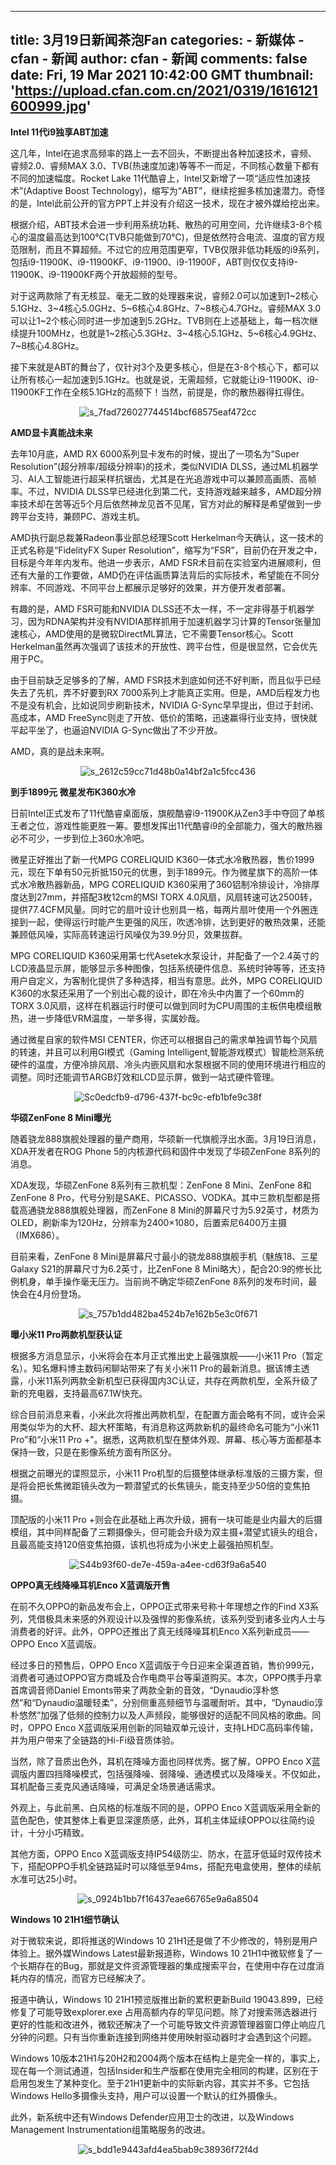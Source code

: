 
---
title: 3月19日新闻茶泡Fan
categories: 
    - 新媒体
    - cfan - 新闻
author: cfan - 新闻
comments: false
date: Fri, 19 Mar 2021 10:42:00 GMT
thumbnail: 'https://upload.cfan.com.cn/2021/0319/1616121600999.jpg'
---

<div>   
<p><strong>Intel 11代i9独享ABT加速</strong></p>
<p>这几年，Intel在追求高频率的路上一去不回头，不断提出各种加速技术，睿频、睿频2.0、睿频MAX 3.0、TVB(热速度加速)等等不一而足，不同核心数量下都有不同的加速幅度。Rocket Lake 11代酷睿上，Intel又新增了一项“适应性加速技术”(Adaptive Boost Technology)，缩写为“ABT”，继续挖掘多核加速潜力。奇怪的是，Intel此前公开的官方PPT上并没有介绍这一技术，现在才被外媒给挖出来。</p>
<p>根据介绍，ABT技术会进一步利用系统功耗、散热的可用空间，允许继续3-8个核心的温度最高达到100℃(TVB只能做到70℃)，但是依然符合电流、温度的官方规范限制，而且不算超频。不过它的应用范围更窄，TVB仅限非低功耗版的i9系列，包括i9-11900K、i9-11900KF、i9-11900、i9-11900F，ABT则仅仅支持i9-11900K、i9-11900KF两个开放超频的型号。</p>
<p>对于这两款除了有无核显、毫无二致的处理器来说，睿频2.0可以加速到1~2核心5.1GHz、3~4核心5.0GHz、5~6核心4.8GHz、7~8核心4.7GHz。睿频MAX 3.0可以让1~2个核心同时进一步加速到5.2GHz。TVB则在上述基础上，每一档次继续提升100MHz，也就是1~2核心5.3GHz、3~4核心5.1GHz、5~6核心4.9GHz、7~8核心4.8GHz。</p>
<p>接下来就是ABT的舞台了，仅针对3个及更多核心，但是在3-8个核心下，都可以让所有核心一起加速到5.1GHz。也就是说，无需超频，它就能让i9-11900K、i9-11900KF工作在全核5.1GHz的高频下！当然，前提是，你的散热器得扛得住。</p>
<p style="text-align: center; text-indent: 0;"><img src="https://upload.cfan.com.cn/2021/0319/1616121600999.jpg" border="0" alt="s_7fad726027744514bcf68575eaf472cc" referrerpolicy="no-referrer"></p>
<p><strong>AMD显卡真能战未来</strong></p>
<p>去年10月底，AMD RX 6000系列显卡发布的时候，提出了一项名为“Super Resolution”(超分辨率/超级分辨率)的技术，类似NVIDIA DLSS，通过ML机器学习、AI人工智能进行超采样抗锯齿，尤其是在光追游戏中可以兼顾高画质、高帧率。不过，NVIDIA DLSS早已经进化到第二代，支持游戏越来越多，AMD超分辨率技术却在苦等近5个月后依然神龙见首不见尾，官方对此的解释是希望做到一步跨平台支持，兼顾PC、游戏主机。</p>
<p>AMD执行副总裁兼Radeon事业部总经理Scott Herkelman今天确认，这一技术的正式名称是“FidelityFX Super Resolution”，缩写为“FSR”，目前仍在开发之中，目标是今年年内发布。他进一步表示，AMD FSR术目前在实验室内进展顺利，但还有大量的工作要做，AMD仍在评估画质算法背后的实际技术，希望能在不同分辨率、不同游戏、不同平台上都展示足够好的效果，并方便开发者部署。</p>
<p>有趣的是，AMD FSR可能和NVIDIA DLSS还不太一样，不一定非得基于机器学习，因为RDNA架构并没有NVIDIA那样抓用于加速机器学习计算的Tensor张量加速核心，AMD使用的是微软DirectML算法，它不需要Tensor核心。Scott Herkelman虽然再次强调了该技术的开放性、跨平台性，但是很显然，它会优先用于PC。</p>
<p>由于目前缺乏足够多的了解，AMD FSR技术到底如何还不好判断，而且似乎已经失去了先机，弄不好要到RX 7000系列上才能真正实用。但是，AMD后程发力也不是没有机会，比如说同步刷新技术，NVIDIA G-Sync早早提出，但过于封闭、高成本，AMD FreeSync则走了开放、低价的策略，迅速赢得行业支持，很快就平起平坐了，也逼迫NVIDIA G-Sync做出了不少开放。</p>
<p>AMD，真的是战未来啊。</p>
<p style="text-align: center; text-indent: 0;"><img src="https://upload.cfan.com.cn/2021/0319/1616121628580.png" border="0" alt="s_2612c59cc71d48b0a14bf2a1c5fcc436" referrerpolicy="no-referrer"></p>
<p><strong>到手1899元 微星发布K360水冷</strong></p>
<p>日前Intel正式发布了11代酷睿桌面版，旗舰酷睿i9-11900K从Zen3手中夺回了单核王者之位，游戏性能更胜一筹。要想发挥出11代酷睿i9的全部能力，强大的散热器必不可少，一步到位上360水冷吧。</p>
<p>微星正好推出了新一代MPG CORELIQUID K360一体式水冷散热器，售价1999元，现在下单有50元折抵150元的优惠，到手1899元。作为微星旗下的高阶一体式水冷散热器新品，MPG CORELIQUID K360采用了360铝制冷排设计，冷排厚度达到27mm，并搭配3枚12cm的MSI TORX 4.0风扇，风扇转速可达2500转，提供77.4CFM风量。同时它的扇叶设计也别具一格，每两片扇叶使用一个外圈连接到一起，使得运行时能产生更强的风压，吹透冷排，达到更好的散热效果，还能兼顾低风噪，实际高转速运行风噪仅为39.9分贝，效果拔群。</p>
<p>MPG CORELIQUID K360采用第七代Asetek水泵设计，并配备了一个2.4英寸的LCD液晶显示屏，能够显示多种图像，包括系统硬件信息、系统时钟等等，还支持用户自定义，为客制化提供了多种选择，相当有意思。此外，MPG CORELIQUID K360的水泵还采用了一个别出心裁的设计，即在冷头中内置了一个60mm的 TORX 3.0风扇，这样在机器运行时便可以做到同时为CPU周围的主板供电模组散热，进一步降低VRM温度，一举多得，实属妙哉。</p>
<p>通过微星自家的软件MSI CENTER，你还可以根据自己的需求单独调节每个风扇的转速，并且可以利用GI模式（Gaming Intelligent,智能游戏模式）智能检测系统硬件的温度，方便冷排风扇、冷头内嵌风扇和水泵根据不同的使用环境进行相应的调整。同时还能调节ARGB灯效和LCD显示屏，做到一站式硬件管理。</p>
<p style="text-align: center; text-indent: 0;"><img src="https://upload.cfan.com.cn/2021/0319/1616121640691.png" border="0" alt="Sc0edcfb9-d796-437f-bc9c-efb1bfe9c38f" referrerpolicy="no-referrer"></p>
<p><strong>华硕ZenFone 8 Mini曝光</strong></p>
<p>随着骁龙888旗舰处理器的量产商用，华硕新一代旗舰浮出水面。3月19日消息，XDA开发者在ROG Phone 5的内核源代码和固件中发现了华硕ZenFone 8系列的消息。</p>
<p>XDA发现，华硕ZenFone 8系列有三款机型：ZenFone 8 Mini、ZenFone 8和ZenFone 8 Pro，代号分别是SAKE、PICASSO、VODKA。其中三款机型都是搭载高通骁龙888旗舰处理器，而ZenFone 8 Mini的屏幕尺寸为5.92英寸，材质为OLED，刷新率为120Hz，分辨率为2400×1080，后置索尼6400万主摄（IMX686）。</p>
<p>目前来看，ZenFone 8 Mini是屏幕尺寸最小的骁龙888旗舰手机（魅族18、三星Galaxy S21的屏幕尺寸为6.2英寸，比ZenFone 8 Mini略大），配合20:9的修长比例机身，单手操作毫无压力。当前尚不确定华硕ZenFone 8系列的发布时间，最快会在4月份登场。</p>
<p style="text-align: center; text-indent: 0;"><img src="https://upload.cfan.com.cn/2021/0319/1616121656278.jpg" border="0" alt="s_757b1dd482ba4524b7e162b5e3c0f671" referrerpolicy="no-referrer"></p>
<p><strong>曝小米11 Pro两款机型获认证</strong></p>
<p>根据多方消息显示，小米将会在本月正式推出史上最强旗舰——小米11 Pro（暂定名）。知名爆料博主数码闲聊站带来了有关小米11 Pro的最新消息。据该博主透露，小米11系列两款全新机型已获得国内3C认证，共存在两款机型，全系升级了新的充电器，支持最高67.1W快充。</p>
<p>综合目前消息来看，小米此次将推出两款机型，在配置方面会略有不同，或许会采用类似华为的大杯、超大杯策略，有消息称这两款新机的最终命名可能为“小米11 Pro”和“小米11 Pro +”。据悉，这两款机型在整体外观、屏幕、核心等方面都基本保持一致，只是在影像系统方面有所区分。</p>
<p>根据之前曝光的谍照显示，小米11 Pro机型的后摄整体继承标准版的三摄方案，但是将会把长焦微距镜头改为一颗潜望式的长焦镜头，能支持至少50倍的变焦拍摄。</p>
<p>顶配版的小米11 Pro +则会在此基础上再次升级，拥有一块可能是业内最大的后摄模组，其中同样配备了三颗摄像头，但可能会升级为双主摄+潜望式镜头的组合，且最高能支持120倍变焦拍摄，该机也将成为小米史上最强拍照机型。</p>
<p style="text-align: center; text-indent: 0;"><img src="https://upload.cfan.com.cn/2021/0319/1616121665387.jpg" border="0" alt="S44b93f60-de7e-459a-a4ee-cd63f9a6a540" referrerpolicy="no-referrer"></p>
<p><strong>OPPO真无线降噪耳机Enco X蓝调版开售</strong></p>
<p>在前不久OPPO的新品发布会上，OPPO正式带来号称十年理想之作的Find X3系列，凭借极具未来感的外观设计以及强悍的影像系统，该系列受到诸多业内人士与消费者的好评。此外，OPPO还推出了真无线降噪耳机Enco X系列新成员——OPPO Enco X蓝调版。</p>
<p>经过多日的预售后，OPPO Enco X蓝调版于今日迎来全渠道首销，售价999元，消费者可通过OPPO官方商城及合作电商平台等渠道购买。本次，OPPO携手丹拿首席调音师Daniel Emonts带来了两款全新的音效，“Dynaudio淳朴悠然”和“Dynaudio温暖轻柔”，分别侧重高频细节与温暖耐听。其中，“Dynaudio淳朴悠然”加强了低频的控制力以及人声频段，能够很好的适配不同风格的歌曲。同时，OPPO Enco X蓝调版采用创新的同轴双单元设计，支持LHDC高码率传输，并为用户带来了全链路的Hi-Fi级音质体验。</p>
<p>当然，除了音质出色外，耳机在降噪方面也同样优秀。据了解，OPPO Enco X蓝调版内置四挡降噪模式，包括强降噪、弱降噪、通透模式以及降噪关。不仅如此，耳机配备三麦克风通话降噪，可满足全场景通话需求。</p>
<p>外观上，与此前黑、白风格的标准版不同的是，OPPO Enco X蓝调版采用全新的蓝色配色，使其整体上看更显深邃质感，此外，耳机主体延续OPPO以往简约设计，十分小巧精致。</p>
<p>其他方面，OPPO Enco X蓝调版支持IP54级防尘、防水，在蓝牙低延时双传技术下，搭配OPPO手机全链路延时可以降低至94ms，搭配充电盒使用，整体的续航水准可达25小时。</p>
<p style="text-align: center; text-indent: 0;"><img src="https://upload.cfan.com.cn/2021/0319/1616121675264.png" border="0" alt="s_0924b1bb7f16437eae66765e9a6a8504" referrerpolicy="no-referrer"></p>
<p><strong>Windows 10 21H1细节确认</strong></p>
<p>对于微软来说，即将推送的Windows 10 21H1还是做了不少修改的，特别是用户体验上。据外媒Windows Latest最新报道称，Windows 10 21H1中微软修复了一个长期存在的Bug，那就是文件资源管理器的集成搜索平台，在使用中存在过度消耗内存的情况，而官方已经解决了。</p>
<p>报道中确认，Windows 10 21H1预览版推出新的累积更新Build 19043.899，已经修复了可能导致explorer.exe 占用高额内存的罕见问题。除了对搜索筛选器进行更好的性能和改进外，微软还解决了一个可能导致文件资源管理器窗口停止响应几分钟的问题。只有当你重新连接到网络并使用映射驱动器时才会遇到这个问题。</p>
<p>Windows 10版本21H1与20H2和2004两个版本在结构上是完全一样的，事实上，现在每一个测试通道，包括Insider和生产版都在使用完全相同的构建，区别在于启用包发生了某种变化。至于21H1更新中的实际新内容，其实并不多。它包括Windows Hello多摄像头支持，用户可以设置一个默认的红外摄像头。</p>
<p>此外，新系统中还有Windows Defender应用卫士的改进，以及Windows Management Instrumentation组策略服务的改进。</p>
<p style="text-align: center; text-indent: 0;"><img src="https://upload.cfan.com.cn/2021/0319/1616121686186.jpg" border="0" alt="s_bdd1e9443afd4ea5bab9c38936f72f4d" referrerpolicy="no-referrer"></p>　  
</div>
            